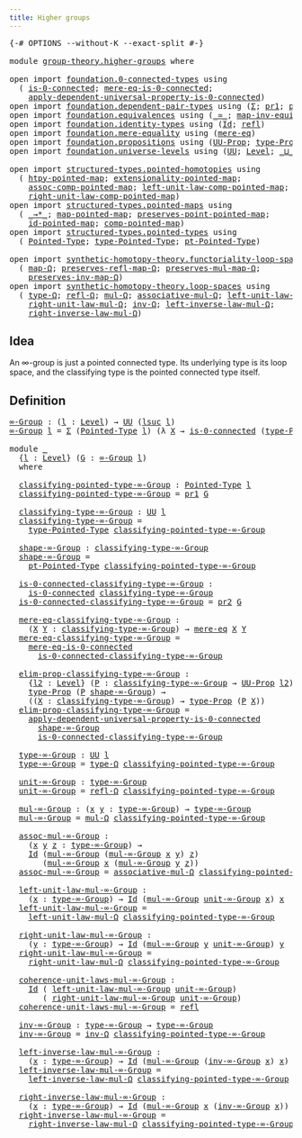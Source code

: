 ```yaml
---
title: Higher groups
---
```


<pre class="Agda"><a id="39" class="Symbol">{-#</a> <a id="43" class="Keyword">OPTIONS</a> <a id="51" class="Pragma">--without-K</a> <a id="63" class="Pragma">--exact-split</a> <a id="77" class="Symbol">#-}</a>

<a id="82" class="Keyword">module</a> <a id="89" href="group-theory.higher-groups.html" class="Module">group-theory.higher-groups</a> <a id="116" class="Keyword">where</a>

<a id="123" class="Keyword">open</a> <a id="128" class="Keyword">import</a> <a id="135" href="foundation.0-connected-types.html" class="Module">foundation.0-connected-types</a> <a id="164" class="Keyword">using</a>
  <a id="172" class="Symbol">(</a> <a id="174" href="foundation.0-connected-types.html#1858" class="Function">is-0-connected</a><a id="188" class="Symbol">;</a> <a id="190" href="foundation.0-connected-types.html#2229" class="Function">mere-eq-is-0-connected</a><a id="212" class="Symbol">;</a>
    <a id="218" href="foundation.0-connected-types.html#3868" class="Function">apply-dependent-universal-property-is-0-connected</a><a id="267" class="Symbol">)</a>
<a id="269" class="Keyword">open</a> <a id="274" class="Keyword">import</a> <a id="281" href="foundation.dependent-pair-types.html" class="Module">foundation.dependent-pair-types</a> <a id="313" class="Keyword">using</a> <a id="319" class="Symbol">(</a><a id="320" href="foundation-core.dependent-pair-types.html#515" class="Record">Σ</a><a id="321" class="Symbol">;</a> <a id="323" href="foundation-core.dependent-pair-types.html#605" class="Field">pr1</a><a id="326" class="Symbol">;</a> <a id="328" href="foundation-core.dependent-pair-types.html#617" class="Field">pr2</a><a id="331" class="Symbol">)</a>
<a id="333" class="Keyword">open</a> <a id="338" class="Keyword">import</a> <a id="345" href="foundation.equivalences.html" class="Module">foundation.equivalences</a> <a id="369" class="Keyword">using</a> <a id="375" class="Symbol">(</a><a id="376" href="foundation-core.equivalences.html#1621" class="Function Operator">_≃_</a><a id="379" class="Symbol">;</a> <a id="381" href="foundation-core.equivalences.html#5036" class="Function">map-inv-equiv</a><a id="394" class="Symbol">)</a>
<a id="396" class="Keyword">open</a> <a id="401" class="Keyword">import</a> <a id="408" href="foundation.identity-types.html" class="Module">foundation.identity-types</a> <a id="434" class="Keyword">using</a> <a id="440" class="Symbol">(</a><a id="441" href="foundation-core.identity-types.html#1767" class="Datatype">Id</a><a id="443" class="Symbol">;</a> <a id="445" href="foundation-core.identity-types.html#1820" class="InductiveConstructor">refl</a><a id="449" class="Symbol">)</a>
<a id="451" class="Keyword">open</a> <a id="456" class="Keyword">import</a> <a id="463" href="foundation.mere-equality.html" class="Module">foundation.mere-equality</a> <a id="488" class="Keyword">using</a> <a id="494" class="Symbol">(</a><a id="495" href="foundation.mere-equality.html#1225" class="Function">mere-eq</a><a id="502" class="Symbol">)</a>
<a id="504" class="Keyword">open</a> <a id="509" class="Keyword">import</a> <a id="516" href="foundation.propositions.html" class="Module">foundation.propositions</a> <a id="540" class="Keyword">using</a> <a id="546" class="Symbol">(</a><a id="547" href="foundation-core.propositions.html#1393" class="Function">UU-Prop</a><a id="554" class="Symbol">;</a> <a id="556" href="foundation-core.propositions.html#1495" class="Function">type-Prop</a><a id="565" class="Symbol">)</a>
<a id="567" class="Keyword">open</a> <a id="572" class="Keyword">import</a> <a id="579" href="foundation.universe-levels.html" class="Module">foundation.universe-levels</a> <a id="606" class="Keyword">using</a> <a id="612" class="Symbol">(</a><a id="613" href="foundation-core.universe-levels.html#235" class="Primitive">UU</a><a id="615" class="Symbol">;</a> <a id="617" href="Agda.Primitive.html#597" class="Postulate">Level</a><a id="622" class="Symbol">;</a> <a id="624" href="Agda.Primitive.html#810" class="Primitive Operator">_⊔_</a><a id="627" class="Symbol">;</a> <a id="629" href="Agda.Primitive.html#780" class="Primitive">lsuc</a><a id="633" class="Symbol">)</a>

<a id="636" class="Keyword">open</a> <a id="641" class="Keyword">import</a> <a id="648" href="structured-types.pointed-homotopies.html" class="Module">structured-types.pointed-homotopies</a> <a id="684" class="Keyword">using</a>
  <a id="692" class="Symbol">(</a> <a id="694" href="structured-types.pointed-homotopies.html#2941" class="Function">htpy-pointed-map</a><a id="710" class="Symbol">;</a> <a id="712" href="structured-types.pointed-homotopies.html#3058" class="Function">extensionality-pointed-map</a><a id="738" class="Symbol">;</a>
    <a id="744" href="structured-types.pointed-homotopies.html#4119" class="Function">assoc-comp-pointed-map</a><a id="766" class="Symbol">;</a> <a id="768" href="structured-types.pointed-homotopies.html#3507" class="Function">left-unit-law-comp-pointed-map</a><a id="798" class="Symbol">;</a>
    <a id="804" href="structured-types.pointed-homotopies.html#3874" class="Function">right-unit-law-comp-pointed-map</a><a id="835" class="Symbol">)</a>
<a id="837" class="Keyword">open</a> <a id="842" class="Keyword">import</a> <a id="849" href="structured-types.pointed-maps.html" class="Module">structured-types.pointed-maps</a> <a id="879" class="Keyword">using</a>
  <a id="887" class="Symbol">(</a> <a id="889" href="structured-types.pointed-maps.html#1015" class="Function Operator">_→*_</a><a id="893" class="Symbol">;</a> <a id="895" href="structured-types.pointed-maps.html#1575" class="Function">map-pointed-map</a><a id="910" class="Symbol">;</a> <a id="912" href="structured-types.pointed-maps.html#1675" class="Function">preserves-point-pointed-map</a><a id="939" class="Symbol">;</a>
    <a id="945" href="structured-types.pointed-maps.html#3709" class="Function">id-pointed-map</a><a id="959" class="Symbol">;</a> <a id="961" href="structured-types.pointed-maps.html#3342" class="Function">comp-pointed-map</a><a id="977" class="Symbol">)</a>
<a id="979" class="Keyword">open</a> <a id="984" class="Keyword">import</a> <a id="991" href="structured-types.pointed-types.html" class="Module">structured-types.pointed-types</a> <a id="1022" class="Keyword">using</a>
  <a id="1030" class="Symbol">(</a> <a id="1032" href="structured-types.pointed-types.html#383" class="Function">Pointed-Type</a><a id="1044" class="Symbol">;</a> <a id="1046" href="structured-types.pointed-types.html#518" class="Function">type-Pointed-Type</a><a id="1063" class="Symbol">;</a> <a id="1065" href="structured-types.pointed-types.html#576" class="Function">pt-Pointed-Type</a><a id="1080" class="Symbol">)</a>

<a id="1083" class="Keyword">open</a> <a id="1088" class="Keyword">import</a> <a id="1095" href="synthetic-homotopy-theory.functoriality-loop-spaces.html" class="Module">synthetic-homotopy-theory.functoriality-loop-spaces</a> <a id="1147" class="Keyword">using</a>
  <a id="1155" class="Symbol">(</a> <a id="1157" href="synthetic-homotopy-theory.functoriality-loop-spaces.html#1184" class="Function">map-Ω</a><a id="1162" class="Symbol">;</a> <a id="1164" href="synthetic-homotopy-theory.functoriality-loop-spaces.html#1324" class="Function">preserves-refl-map-Ω</a><a id="1184" class="Symbol">;</a> <a id="1186" href="synthetic-homotopy-theory.functoriality-loop-spaces.html#1504" class="Function">preserves-mul-map-Ω</a><a id="1205" class="Symbol">;</a>
    <a id="1211" href="synthetic-homotopy-theory.functoriality-loop-spaces.html#1894" class="Function">preserves-inv-map-Ω</a><a id="1230" class="Symbol">)</a>
<a id="1232" class="Keyword">open</a> <a id="1237" class="Keyword">import</a> <a id="1244" href="synthetic-homotopy-theory.loop-spaces.html" class="Module">synthetic-homotopy-theory.loop-spaces</a> <a id="1282" class="Keyword">using</a>
  <a id="1290" class="Symbol">(</a> <a id="1292" href="synthetic-homotopy-theory.loop-spaces.html#1115" class="Function">type-Ω</a><a id="1298" class="Symbol">;</a> <a id="1300" href="synthetic-homotopy-theory.loop-spaces.html#1186" class="Function">refl-Ω</a><a id="1306" class="Symbol">;</a> <a id="1308" href="synthetic-homotopy-theory.loop-spaces.html#1376" class="Function">mul-Ω</a><a id="1313" class="Symbol">;</a> <a id="1315" href="synthetic-homotopy-theory.loop-spaces.html#2799" class="Function">associative-mul-Ω</a><a id="1332" class="Symbol">;</a> <a id="1334" href="synthetic-homotopy-theory.loop-spaces.html#1626" class="Function">left-unit-law-mul-Ω</a><a id="1353" class="Symbol">;</a>
    <a id="1359" href="synthetic-homotopy-theory.loop-spaces.html#1736" class="Function">right-unit-law-mul-Ω</a><a id="1379" class="Symbol">;</a> <a id="1381" href="synthetic-homotopy-theory.loop-spaces.html#2257" class="Function">inv-Ω</a><a id="1386" class="Symbol">;</a> <a id="1388" href="synthetic-homotopy-theory.loop-spaces.html#2302" class="Function">left-inverse-law-mul-Ω</a><a id="1410" class="Symbol">;</a>
    <a id="1416" href="synthetic-homotopy-theory.loop-spaces.html#2427" class="Function">right-inverse-law-mul-Ω</a><a id="1439" class="Symbol">)</a>
</pre>
## Idea

An ∞-group is just a pointed connected type. Its underlying type is its loop space, and the classifying type is the pointed connected type itself.

## Definition

<pre class="Agda"><a id="∞-Group"></a><a id="1626" href="group-theory.higher-groups.html#1626" class="Function">∞-Group</a> <a id="1634" class="Symbol">:</a> <a id="1636" class="Symbol">(</a><a id="1637" href="group-theory.higher-groups.html#1637" class="Bound">l</a> <a id="1639" class="Symbol">:</a> <a id="1641" href="Agda.Primitive.html#597" class="Postulate">Level</a><a id="1646" class="Symbol">)</a> <a id="1648" class="Symbol">→</a> <a id="1650" href="foundation-core.universe-levels.html#235" class="Primitive">UU</a> <a id="1653" class="Symbol">(</a><a id="1654" href="Agda.Primitive.html#780" class="Primitive">lsuc</a> <a id="1659" href="group-theory.higher-groups.html#1637" class="Bound">l</a><a id="1660" class="Symbol">)</a>
<a id="1662" href="group-theory.higher-groups.html#1626" class="Function">∞-Group</a> <a id="1670" href="group-theory.higher-groups.html#1670" class="Bound">l</a> <a id="1672" class="Symbol">=</a> <a id="1674" href="foundation-core.dependent-pair-types.html#515" class="Record">Σ</a> <a id="1676" class="Symbol">(</a><a id="1677" href="structured-types.pointed-types.html#383" class="Function">Pointed-Type</a> <a id="1690" href="group-theory.higher-groups.html#1670" class="Bound">l</a><a id="1691" class="Symbol">)</a> <a id="1693" class="Symbol">(λ</a> <a id="1696" href="group-theory.higher-groups.html#1696" class="Bound">X</a> <a id="1698" class="Symbol">→</a> <a id="1700" href="foundation.0-connected-types.html#1858" class="Function">is-0-connected</a> <a id="1715" class="Symbol">(</a><a id="1716" href="structured-types.pointed-types.html#518" class="Function">type-Pointed-Type</a> <a id="1734" href="group-theory.higher-groups.html#1696" class="Bound">X</a><a id="1735" class="Symbol">))</a>

<a id="1739" class="Keyword">module</a> <a id="1746" href="group-theory.higher-groups.html#1746" class="Module">_</a>
  <a id="1750" class="Symbol">{</a><a id="1751" href="group-theory.higher-groups.html#1751" class="Bound">l</a> <a id="1753" class="Symbol">:</a> <a id="1755" href="Agda.Primitive.html#597" class="Postulate">Level</a><a id="1760" class="Symbol">}</a> <a id="1762" class="Symbol">(</a><a id="1763" href="group-theory.higher-groups.html#1763" class="Bound">G</a> <a id="1765" class="Symbol">:</a> <a id="1767" href="group-theory.higher-groups.html#1626" class="Function">∞-Group</a> <a id="1775" href="group-theory.higher-groups.html#1751" class="Bound">l</a><a id="1776" class="Symbol">)</a>
  <a id="1780" class="Keyword">where</a>

  <a id="1789" href="group-theory.higher-groups.html#1789" class="Function">classifying-pointed-type-∞-Group</a> <a id="1822" class="Symbol">:</a> <a id="1824" href="structured-types.pointed-types.html#383" class="Function">Pointed-Type</a> <a id="1837" href="group-theory.higher-groups.html#1751" class="Bound">l</a>
  <a id="1841" href="group-theory.higher-groups.html#1789" class="Function">classifying-pointed-type-∞-Group</a> <a id="1874" class="Symbol">=</a> <a id="1876" href="foundation-core.dependent-pair-types.html#605" class="Field">pr1</a> <a id="1880" href="group-theory.higher-groups.html#1763" class="Bound">G</a>

  <a id="1885" href="group-theory.higher-groups.html#1885" class="Function">classifying-type-∞-Group</a> <a id="1910" class="Symbol">:</a> <a id="1912" href="foundation-core.universe-levels.html#235" class="Primitive">UU</a> <a id="1915" href="group-theory.higher-groups.html#1751" class="Bound">l</a>
  <a id="1919" href="group-theory.higher-groups.html#1885" class="Function">classifying-type-∞-Group</a> <a id="1944" class="Symbol">=</a>
    <a id="1950" href="structured-types.pointed-types.html#518" class="Function">type-Pointed-Type</a> <a id="1968" href="group-theory.higher-groups.html#1789" class="Function">classifying-pointed-type-∞-Group</a>

  <a id="2004" href="group-theory.higher-groups.html#2004" class="Function">shape-∞-Group</a> <a id="2018" class="Symbol">:</a> <a id="2020" href="group-theory.higher-groups.html#1885" class="Function">classifying-type-∞-Group</a>
  <a id="2047" href="group-theory.higher-groups.html#2004" class="Function">shape-∞-Group</a> <a id="2061" class="Symbol">=</a>
    <a id="2067" href="structured-types.pointed-types.html#576" class="Function">pt-Pointed-Type</a> <a id="2083" href="group-theory.higher-groups.html#1789" class="Function">classifying-pointed-type-∞-Group</a>

  <a id="2119" href="group-theory.higher-groups.html#2119" class="Function">is-0-connected-classifying-type-∞-Group</a> <a id="2159" class="Symbol">:</a>
    <a id="2165" href="foundation.0-connected-types.html#1858" class="Function">is-0-connected</a> <a id="2180" href="group-theory.higher-groups.html#1885" class="Function">classifying-type-∞-Group</a>
  <a id="2207" href="group-theory.higher-groups.html#2119" class="Function">is-0-connected-classifying-type-∞-Group</a> <a id="2247" class="Symbol">=</a> <a id="2249" href="foundation-core.dependent-pair-types.html#617" class="Field">pr2</a> <a id="2253" href="group-theory.higher-groups.html#1763" class="Bound">G</a>

  <a id="2258" href="group-theory.higher-groups.html#2258" class="Function">mere-eq-classifying-type-∞-Group</a> <a id="2291" class="Symbol">:</a>
    <a id="2297" class="Symbol">(</a><a id="2298" href="group-theory.higher-groups.html#2298" class="Bound">X</a> <a id="2300" href="group-theory.higher-groups.html#2300" class="Bound">Y</a> <a id="2302" class="Symbol">:</a> <a id="2304" href="group-theory.higher-groups.html#1885" class="Function">classifying-type-∞-Group</a><a id="2328" class="Symbol">)</a> <a id="2330" class="Symbol">→</a> <a id="2332" href="foundation.mere-equality.html#1225" class="Function">mere-eq</a> <a id="2340" href="group-theory.higher-groups.html#2298" class="Bound">X</a> <a id="2342" href="group-theory.higher-groups.html#2300" class="Bound">Y</a>
  <a id="2346" href="group-theory.higher-groups.html#2258" class="Function">mere-eq-classifying-type-∞-Group</a> <a id="2379" class="Symbol">=</a>
    <a id="2385" href="foundation.0-connected-types.html#2229" class="Function">mere-eq-is-0-connected</a>
      <a id="2414" href="group-theory.higher-groups.html#2119" class="Function">is-0-connected-classifying-type-∞-Group</a>

  <a id="2457" href="group-theory.higher-groups.html#2457" class="Function">elim-prop-classifying-type-∞-Group</a> <a id="2492" class="Symbol">:</a>
    <a id="2498" class="Symbol">{</a><a id="2499" href="group-theory.higher-groups.html#2499" class="Bound">l2</a> <a id="2502" class="Symbol">:</a> <a id="2504" href="Agda.Primitive.html#597" class="Postulate">Level</a><a id="2509" class="Symbol">}</a> <a id="2511" class="Symbol">(</a><a id="2512" href="group-theory.higher-groups.html#2512" class="Bound">P</a> <a id="2514" class="Symbol">:</a> <a id="2516" href="group-theory.higher-groups.html#1885" class="Function">classifying-type-∞-Group</a> <a id="2541" class="Symbol">→</a> <a id="2543" href="foundation-core.propositions.html#1393" class="Function">UU-Prop</a> <a id="2551" href="group-theory.higher-groups.html#2499" class="Bound">l2</a><a id="2553" class="Symbol">)</a> <a id="2555" class="Symbol">→</a>
    <a id="2561" href="foundation-core.propositions.html#1495" class="Function">type-Prop</a> <a id="2571" class="Symbol">(</a><a id="2572" href="group-theory.higher-groups.html#2512" class="Bound">P</a> <a id="2574" href="group-theory.higher-groups.html#2004" class="Function">shape-∞-Group</a><a id="2587" class="Symbol">)</a> <a id="2589" class="Symbol">→</a>
    <a id="2595" class="Symbol">((</a><a id="2597" href="group-theory.higher-groups.html#2597" class="Bound">X</a> <a id="2599" class="Symbol">:</a> <a id="2601" href="group-theory.higher-groups.html#1885" class="Function">classifying-type-∞-Group</a><a id="2625" class="Symbol">)</a> <a id="2627" class="Symbol">→</a> <a id="2629" href="foundation-core.propositions.html#1495" class="Function">type-Prop</a> <a id="2639" class="Symbol">(</a><a id="2640" href="group-theory.higher-groups.html#2512" class="Bound">P</a> <a id="2642" href="group-theory.higher-groups.html#2597" class="Bound">X</a><a id="2643" class="Symbol">))</a>
  <a id="2648" href="group-theory.higher-groups.html#2457" class="Function">elim-prop-classifying-type-∞-Group</a> <a id="2683" class="Symbol">=</a>
    <a id="2689" href="foundation.0-connected-types.html#3868" class="Function">apply-dependent-universal-property-is-0-connected</a>
      <a id="2745" href="group-theory.higher-groups.html#2004" class="Function">shape-∞-Group</a>
      <a id="2765" href="group-theory.higher-groups.html#2119" class="Function">is-0-connected-classifying-type-∞-Group</a>

  <a id="2808" href="group-theory.higher-groups.html#2808" class="Function">type-∞-Group</a> <a id="2821" class="Symbol">:</a> <a id="2823" href="foundation-core.universe-levels.html#235" class="Primitive">UU</a> <a id="2826" href="group-theory.higher-groups.html#1751" class="Bound">l</a>
  <a id="2830" href="group-theory.higher-groups.html#2808" class="Function">type-∞-Group</a> <a id="2843" class="Symbol">=</a> <a id="2845" href="synthetic-homotopy-theory.loop-spaces.html#1115" class="Function">type-Ω</a> <a id="2852" href="group-theory.higher-groups.html#1789" class="Function">classifying-pointed-type-∞-Group</a>

  <a id="2888" href="group-theory.higher-groups.html#2888" class="Function">unit-∞-Group</a> <a id="2901" class="Symbol">:</a> <a id="2903" href="group-theory.higher-groups.html#2808" class="Function">type-∞-Group</a>
  <a id="2918" href="group-theory.higher-groups.html#2888" class="Function">unit-∞-Group</a> <a id="2931" class="Symbol">=</a> <a id="2933" href="synthetic-homotopy-theory.loop-spaces.html#1186" class="Function">refl-Ω</a> <a id="2940" href="group-theory.higher-groups.html#1789" class="Function">classifying-pointed-type-∞-Group</a>

  <a id="2976" href="group-theory.higher-groups.html#2976" class="Function">mul-∞-Group</a> <a id="2988" class="Symbol">:</a> <a id="2990" class="Symbol">(</a><a id="2991" href="group-theory.higher-groups.html#2991" class="Bound">x</a> <a id="2993" href="group-theory.higher-groups.html#2993" class="Bound">y</a> <a id="2995" class="Symbol">:</a> <a id="2997" href="group-theory.higher-groups.html#2808" class="Function">type-∞-Group</a><a id="3009" class="Symbol">)</a> <a id="3011" class="Symbol">→</a> <a id="3013" href="group-theory.higher-groups.html#2808" class="Function">type-∞-Group</a>
  <a id="3028" href="group-theory.higher-groups.html#2976" class="Function">mul-∞-Group</a> <a id="3040" class="Symbol">=</a> <a id="3042" href="synthetic-homotopy-theory.loop-spaces.html#1376" class="Function">mul-Ω</a> <a id="3048" href="group-theory.higher-groups.html#1789" class="Function">classifying-pointed-type-∞-Group</a>

  <a id="3084" href="group-theory.higher-groups.html#3084" class="Function">assoc-mul-∞-Group</a> <a id="3102" class="Symbol">:</a>
    <a id="3108" class="Symbol">(</a><a id="3109" href="group-theory.higher-groups.html#3109" class="Bound">x</a> <a id="3111" href="group-theory.higher-groups.html#3111" class="Bound">y</a> <a id="3113" href="group-theory.higher-groups.html#3113" class="Bound">z</a> <a id="3115" class="Symbol">:</a> <a id="3117" href="group-theory.higher-groups.html#2808" class="Function">type-∞-Group</a><a id="3129" class="Symbol">)</a> <a id="3131" class="Symbol">→</a>
    <a id="3137" href="foundation-core.identity-types.html#1767" class="Datatype">Id</a> <a id="3140" class="Symbol">(</a><a id="3141" href="group-theory.higher-groups.html#2976" class="Function">mul-∞-Group</a> <a id="3153" class="Symbol">(</a><a id="3154" href="group-theory.higher-groups.html#2976" class="Function">mul-∞-Group</a> <a id="3166" href="group-theory.higher-groups.html#3109" class="Bound">x</a> <a id="3168" href="group-theory.higher-groups.html#3111" class="Bound">y</a><a id="3169" class="Symbol">)</a> <a id="3171" href="group-theory.higher-groups.html#3113" class="Bound">z</a><a id="3172" class="Symbol">)</a>
       <a id="3181" class="Symbol">(</a><a id="3182" href="group-theory.higher-groups.html#2976" class="Function">mul-∞-Group</a> <a id="3194" href="group-theory.higher-groups.html#3109" class="Bound">x</a> <a id="3196" class="Symbol">(</a><a id="3197" href="group-theory.higher-groups.html#2976" class="Function">mul-∞-Group</a> <a id="3209" href="group-theory.higher-groups.html#3111" class="Bound">y</a> <a id="3211" href="group-theory.higher-groups.html#3113" class="Bound">z</a><a id="3212" class="Symbol">))</a>
  <a id="3217" href="group-theory.higher-groups.html#3084" class="Function">assoc-mul-∞-Group</a> <a id="3235" class="Symbol">=</a> <a id="3237" href="synthetic-homotopy-theory.loop-spaces.html#2799" class="Function">associative-mul-Ω</a> <a id="3255" href="group-theory.higher-groups.html#1789" class="Function">classifying-pointed-type-∞-Group</a>

  <a id="3291" href="group-theory.higher-groups.html#3291" class="Function">left-unit-law-mul-∞-Group</a> <a id="3317" class="Symbol">:</a>
    <a id="3323" class="Symbol">(</a><a id="3324" href="group-theory.higher-groups.html#3324" class="Bound">x</a> <a id="3326" class="Symbol">:</a> <a id="3328" href="group-theory.higher-groups.html#2808" class="Function">type-∞-Group</a><a id="3340" class="Symbol">)</a> <a id="3342" class="Symbol">→</a> <a id="3344" href="foundation-core.identity-types.html#1767" class="Datatype">Id</a> <a id="3347" class="Symbol">(</a><a id="3348" href="group-theory.higher-groups.html#2976" class="Function">mul-∞-Group</a> <a id="3360" href="group-theory.higher-groups.html#2888" class="Function">unit-∞-Group</a> <a id="3373" href="group-theory.higher-groups.html#3324" class="Bound">x</a><a id="3374" class="Symbol">)</a> <a id="3376" href="group-theory.higher-groups.html#3324" class="Bound">x</a>
  <a id="3380" href="group-theory.higher-groups.html#3291" class="Function">left-unit-law-mul-∞-Group</a> <a id="3406" class="Symbol">=</a>
    <a id="3412" href="synthetic-homotopy-theory.loop-spaces.html#1626" class="Function">left-unit-law-mul-Ω</a> <a id="3432" href="group-theory.higher-groups.html#1789" class="Function">classifying-pointed-type-∞-Group</a>

  <a id="3468" href="group-theory.higher-groups.html#3468" class="Function">right-unit-law-mul-∞-Group</a> <a id="3495" class="Symbol">:</a>
    <a id="3501" class="Symbol">(</a><a id="3502" href="group-theory.higher-groups.html#3502" class="Bound">y</a> <a id="3504" class="Symbol">:</a> <a id="3506" href="group-theory.higher-groups.html#2808" class="Function">type-∞-Group</a><a id="3518" class="Symbol">)</a> <a id="3520" class="Symbol">→</a> <a id="3522" href="foundation-core.identity-types.html#1767" class="Datatype">Id</a> <a id="3525" class="Symbol">(</a><a id="3526" href="group-theory.higher-groups.html#2976" class="Function">mul-∞-Group</a> <a id="3538" href="group-theory.higher-groups.html#3502" class="Bound">y</a> <a id="3540" href="group-theory.higher-groups.html#2888" class="Function">unit-∞-Group</a><a id="3552" class="Symbol">)</a> <a id="3554" href="group-theory.higher-groups.html#3502" class="Bound">y</a>
  <a id="3558" href="group-theory.higher-groups.html#3468" class="Function">right-unit-law-mul-∞-Group</a> <a id="3585" class="Symbol">=</a>
    <a id="3591" href="synthetic-homotopy-theory.loop-spaces.html#1736" class="Function">right-unit-law-mul-Ω</a> <a id="3612" href="group-theory.higher-groups.html#1789" class="Function">classifying-pointed-type-∞-Group</a>

  <a id="3648" href="group-theory.higher-groups.html#3648" class="Function">coherence-unit-laws-mul-∞-Group</a> <a id="3680" class="Symbol">:</a>
    <a id="3686" href="foundation-core.identity-types.html#1767" class="Datatype">Id</a> <a id="3689" class="Symbol">(</a> <a id="3691" href="group-theory.higher-groups.html#3291" class="Function">left-unit-law-mul-∞-Group</a> <a id="3717" href="group-theory.higher-groups.html#2888" class="Function">unit-∞-Group</a><a id="3729" class="Symbol">)</a>
       <a id="3738" class="Symbol">(</a> <a id="3740" href="group-theory.higher-groups.html#3468" class="Function">right-unit-law-mul-∞-Group</a> <a id="3767" href="group-theory.higher-groups.html#2888" class="Function">unit-∞-Group</a><a id="3779" class="Symbol">)</a>
  <a id="3783" href="group-theory.higher-groups.html#3648" class="Function">coherence-unit-laws-mul-∞-Group</a> <a id="3815" class="Symbol">=</a> <a id="3817" href="foundation-core.identity-types.html#1820" class="InductiveConstructor">refl</a>

  <a id="3825" href="group-theory.higher-groups.html#3825" class="Function">inv-∞-Group</a> <a id="3837" class="Symbol">:</a> <a id="3839" href="group-theory.higher-groups.html#2808" class="Function">type-∞-Group</a> <a id="3852" class="Symbol">→</a> <a id="3854" href="group-theory.higher-groups.html#2808" class="Function">type-∞-Group</a>
  <a id="3869" href="group-theory.higher-groups.html#3825" class="Function">inv-∞-Group</a> <a id="3881" class="Symbol">=</a> <a id="3883" href="synthetic-homotopy-theory.loop-spaces.html#2257" class="Function">inv-Ω</a> <a id="3889" href="group-theory.higher-groups.html#1789" class="Function">classifying-pointed-type-∞-Group</a>

  <a id="3925" href="group-theory.higher-groups.html#3925" class="Function">left-inverse-law-mul-∞-Group</a> <a id="3954" class="Symbol">:</a>
    <a id="3960" class="Symbol">(</a><a id="3961" href="group-theory.higher-groups.html#3961" class="Bound">x</a> <a id="3963" class="Symbol">:</a> <a id="3965" href="group-theory.higher-groups.html#2808" class="Function">type-∞-Group</a><a id="3977" class="Symbol">)</a> <a id="3979" class="Symbol">→</a> <a id="3981" href="foundation-core.identity-types.html#1767" class="Datatype">Id</a> <a id="3984" class="Symbol">(</a><a id="3985" href="group-theory.higher-groups.html#2976" class="Function">mul-∞-Group</a> <a id="3997" class="Symbol">(</a><a id="3998" href="group-theory.higher-groups.html#3825" class="Function">inv-∞-Group</a> <a id="4010" href="group-theory.higher-groups.html#3961" class="Bound">x</a><a id="4011" class="Symbol">)</a> <a id="4013" href="group-theory.higher-groups.html#3961" class="Bound">x</a><a id="4014" class="Symbol">)</a> <a id="4016" href="group-theory.higher-groups.html#2888" class="Function">unit-∞-Group</a>
  <a id="4031" href="group-theory.higher-groups.html#3925" class="Function">left-inverse-law-mul-∞-Group</a> <a id="4060" class="Symbol">=</a>
    <a id="4066" href="synthetic-homotopy-theory.loop-spaces.html#2302" class="Function">left-inverse-law-mul-Ω</a> <a id="4089" href="group-theory.higher-groups.html#1789" class="Function">classifying-pointed-type-∞-Group</a>

  <a id="4125" href="group-theory.higher-groups.html#4125" class="Function">right-inverse-law-mul-∞-Group</a> <a id="4155" class="Symbol">:</a>
    <a id="4161" class="Symbol">(</a><a id="4162" href="group-theory.higher-groups.html#4162" class="Bound">x</a> <a id="4164" class="Symbol">:</a> <a id="4166" href="group-theory.higher-groups.html#2808" class="Function">type-∞-Group</a><a id="4178" class="Symbol">)</a> <a id="4180" class="Symbol">→</a> <a id="4182" href="foundation-core.identity-types.html#1767" class="Datatype">Id</a> <a id="4185" class="Symbol">(</a><a id="4186" href="group-theory.higher-groups.html#2976" class="Function">mul-∞-Group</a> <a id="4198" href="group-theory.higher-groups.html#4162" class="Bound">x</a> <a id="4200" class="Symbol">(</a><a id="4201" href="group-theory.higher-groups.html#3825" class="Function">inv-∞-Group</a> <a id="4213" href="group-theory.higher-groups.html#4162" class="Bound">x</a><a id="4214" class="Symbol">))</a> <a id="4217" href="group-theory.higher-groups.html#2888" class="Function">unit-∞-Group</a>
  <a id="4232" href="group-theory.higher-groups.html#4125" class="Function">right-inverse-law-mul-∞-Group</a> <a id="4262" class="Symbol">=</a>
    <a id="4268" href="synthetic-homotopy-theory.loop-spaces.html#2427" class="Function">right-inverse-law-mul-Ω</a> <a id="4292" href="group-theory.higher-groups.html#1789" class="Function">classifying-pointed-type-∞-Group</a>
</pre>